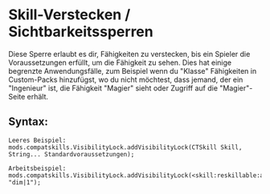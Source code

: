 # Skill-Verstecken / Sichtbarkeitssperren

Diese Sperre erlaubt es dir, Fähigkeiten zu verstecken, bis ein Spieler die Voraussetzungen erfüllt, um die Fähigkeit zu sehen. Dies hat einige begrenzte Anwendungsfälle, zum Beispiel wenn du "Klasse" Fähigkeiten in Custom-Packs hinzufügst, wo du nicht möchtest, dass jemand, der ein "Ingenieur" ist, die Fähigkeit "Magier" sieht oder Zugriff auf die "Magier"-Seite erhält.

## Syntax:

    Leeres Beispiel:
    mods.compatskills.VisibilityLock.addVisibilityLock(CTSkill Skill, String... Standardvoraussetzungen);
    
    Arbeitsbeispiel:
    mods.compatskills.VisibilityLock.addVisibilityLock(<skill:reskillable:attack>, "dim|1");